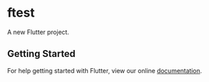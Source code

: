 # ftest

A new Flutter project.

## Getting Started

For help getting started with Flutter, view our online
[documentation](https://flutter.io/).
